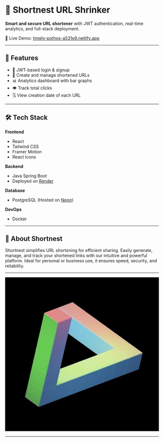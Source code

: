 # 🔗 Shortnest URL Shrinker

**Smart and secure URL shortener** with JWT authentication, real-time analytics, and full-stack deployment.

🔴 Live Demo: [timely-pothos-a531e9.netlify.app](https://timely-pothos-a531e9.netlify.app/)

---

## 🚀 Features

- 🔐 JWT-based login & signup  
- 🔗 Create and manage shortened URLs  
- 📊 Analytics dashboard with bar graphs  
- 👁️ Track total clicks  
- 🗓️ View creation date of each URL  

---

## 🛠️ Tech Stack

**Frontend**  
- React  
- Tailwind CSS  
- Framer Motion  
- React Icons  

**Backend**  
- Java Spring Boot  
- Deployed on [Render](https://render.com)

**Database**  
- PostgreSQL (Hosted on [Neon](https://neon.tech))

**DevOps**  
- Docker  

---

## 🧠 About Shortnest

Shortnest simplifies URL shortening for efficient sharing. Easily generate, manage, and track your shortened links with our intuitive and powerful platform. Ideal for personal or business use, it ensures speed, security, and reliability.

---

<img src="./url-shortener-react/public/images/shortnest-logo.jpg" alt="Shortnest UI" width="600" />

---
